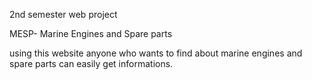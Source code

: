 
2nd semester web project

MESP- Marine Engines and Spare parts

using this website anyone who wants to find about marine engines and spare parts can easily get informations.
